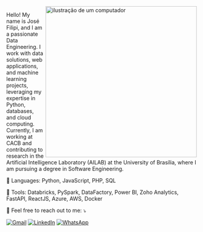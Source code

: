 <img src="https://raw.githubusercontent.com/MicaelliMedeiros/micaellimedeiros/master/image/computer-illustration.png" alt="ilustração de um computador" min-width="400px" max-width="400px" width="400px" align="right">

<p align="left"> 
  Hello! My name is José Filipi, and I am a passionate Data Engineering.  
  I work with data solutions, web applications, and machine learning projects, leveraging my expertise in Python, databases, and cloud computing.  
  Currently, I am working at CACB and contributing to research in the Artificial Intelligence Laboratory (AILAB) at the University of Brasília, where I am pursuing a degree in Software Engineering.
</p>

<p align="left">
  🦄 Languages: Python, JavaScript, PHP, SQL  
</p>

<p align="left">
  💼 Tools: Databricks, PySpark, DataFactory, Power BI, Zoho Analytics, FastAPI, ReactJS, Azure, AWS, Docker  
</p>

<p align="left">
  💌 Feel free to reach out to me: ⤵️  
</p>

<p align="left">
  <a href="mailto:filipiffunb@gmail.com" title="Gmail">
  <img src="https://img.shields.io/badge/-Gmail-FF0000?style=flat-square&labelColor=FF0000&logo=gmail&logoColor=white&link=mailto:filipiffunb@gmail.com" alt="Gmail"/></a>
  <a href="https://www.linkedin.com/in/jos%C3%A9-filipi-brito-souza-aa470a193/" title="LinkedIn">
  <img src="https://img.shields.io/badge/-Linkedin-0e76a8?style=flat-square&logo=Linkedin&logoColor=white&link=https://www.linkedin.com/in/jos%C3%A9-filipi-brito-souza-aa470a193/" alt="LinkedIn"/></a>
  <a href="https://wa.me/5561994007305" title="WhatsApp">
  <img src="https://img.shields.io/badge/-WhatsApp-25d366?style=flat-square&labelColor=25d366&logo=whatsapp&logoColor=white&link=https://wa.me/5561994007305" alt="WhatsApp"/></a>
</p>
